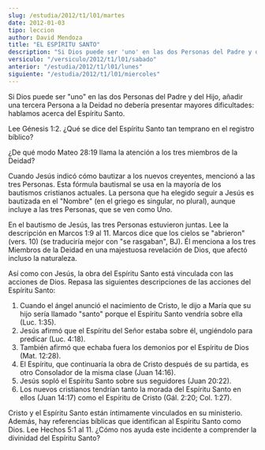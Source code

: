 ```yaml
---
slug: /estudia/2012/t1/l01/martes
date: 2012-01-03
tipo: leccion
author: David Mendoza
title: "EL ESPÍRITU SANTO"
description: "Si Dios puede ser 'uno' en las dos Personas del Padre y del Hijo, añadir una tercera Persona a la Deidad no debería presentar mayores dificultades: hablamos acerca del Espíritu Santo.  Lee Génesis 1:2. ¿Qué se dice del Espíritu Santo tan temprano en el registro bíblico?"
versiculo: "/versiculo/2012/t1/l01/sabado"
anterior: "/estudia/2012/t1/l01/lunes"
siguiente: "/estudia/2012/t1/l01/miercoles"
---
```


Si Dios puede ser "uno" en las dos Personas del Padre y del Hijo, añadir una tercera Persona a la Deidad no debería presentar mayores dificultades: hablamos acerca del Espíritu Santo.

Lee Génesis 1:2. ¿Qué se dice del Espíritu Santo tan temprano en el registro bíblico?

¿De qué modo Mateo 28:19 llama la atención a los tres miembros de la Deidad?

Cuando Jesús indicó cómo bautizar a los nuevos creyentes, mencionó a las tres Personas. Esta fórmula bautismal se usa en la mayoría de los bautismos cristianos actuales. La persona que ha elegido seguir a Jesús es bautizada en el "Nombre" (en el griego es singular, no plural), aunque incluye a las tres Personas, que se ven como Uno.

En el bautismo de Jesús, las tres Personas estuvieron juntas. Lee la descripción en Marcos 1:9 al 11. Marcos dice que los cielos se "abrieron" (vers. 10) (se traduciría mejor con "se rasgaban", BJ). Él menciona a los tres Miembros de la Deidad en una majestuosa revelación de Dios, que afectó incluso la naturaleza.

Así como con Jesús, la obra del Espíritu Santo está vinculada con las acciones de Dios. Repasa las siguientes descripciones de las acciones del Espíritu Santo:

1.  Cuando el ángel anunció el nacimiento de Cristo, le dijo a María que su hijo sería llamado "santo" porque el Espíritu Santo vendría sobre ella (Luc. 1:35).
2.  Jesús afirmó que el Espíritu del Señor estaba sobre él, ungiéndolo para predicar (Luc. 4:18).
3.  También afirmó que echaba fuera los demonios por el Espíritu de Dios (Mat. 12:28).
4.  El Espíritu, que continuaría la obra de Cristo después de su partida, es otro Consolador de la misma clase (Juan 14:16).
5.  Jesús sopló el Espíritu Santo sobre sus seguidores (Juan 20:22).
6.  Los nuevos cristianos tendrían tanto la morada del Espíritu Santo en ellos (Juan 14:17) como el Espíritu de Cristo (Gál. 2:20; Col. 1:27).

Cristo y el Espíritu Santo están íntimamente vinculados en su ministerio. Además, hay referencias bíblicas que identifican al Espíritu Santo como Dios. Lee Hechos 5:1 al 11. ¿Cómo nos ayuda este incidente a comprender la divinidad del Espíritu Santo?
